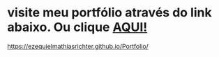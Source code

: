 # visite meu portfólio através do link abaixo. Ou clique <a href="https://ezequielmathiasrichter.github.io/Portfolio/" target="_blank">AQUI!</a>

https://ezequielmathiasrichter.github.io/Portfolio/
